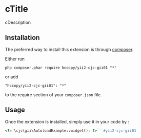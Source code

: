cTitle
======
cDescription

Installation
------------

The preferred way to install this extension is through [composer](http://getcomposer.org/download/).

Either run

```
php composer.phar require hccopy/yii2-cjc-gii01 "*"
```

or add

```
"hccopy/yii2-cjc-gii01": "*"
```

to the require section of your `composer.json` file.


Usage
-----

Once the extension is installed, simply use it in your code by  :

```php
<?= \cjc\gii\AutoloadExample::widget(); ?>```#yii2-cjc-gii01
